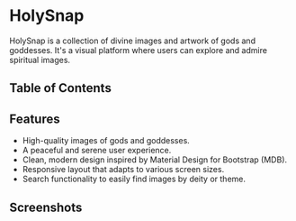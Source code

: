 # HolySnap

HolySnap is a collection of divine images and artwork of gods and goddesses. It's a visual platform where users can explore and admire spiritual images.

## Table of Contents
## Features
- High-quality images of gods and goddesses.
- A peaceful and serene user experience.
- Clean, modern design inspired by Material Design for Bootstrap (MDB).
- Responsive layout that adapts to various screen sizes.
- Search functionality to easily find images by deity or theme.

## Screenshots
